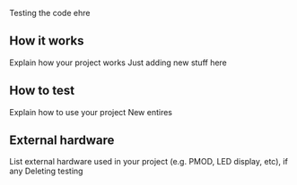 <!---

This file is used to generate your project datasheet. Please fill in the information below and delete any unused
sections.

You can also include images in this folder and reference them in the markdown. Each image must be less than
512 kb in size, and the combined size of all images must be less than 1 MB.
-->

Testing the code ehre
## How it works

Explain how your project works
Just adding new stuff here

## How to test

Explain how to use your project
New entires
## External hardware

List external hardware used in your project (e.g. PMOD, LED display, etc), if any
Deleting testing
